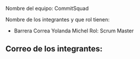 Nombre del equipo: CommitSquad

Nombre de los integrantes y que rol tienen:
- Barrera Correa Yolanda Michel   Rol: Scrum Master

  
Correo de los integrantes:
- 
